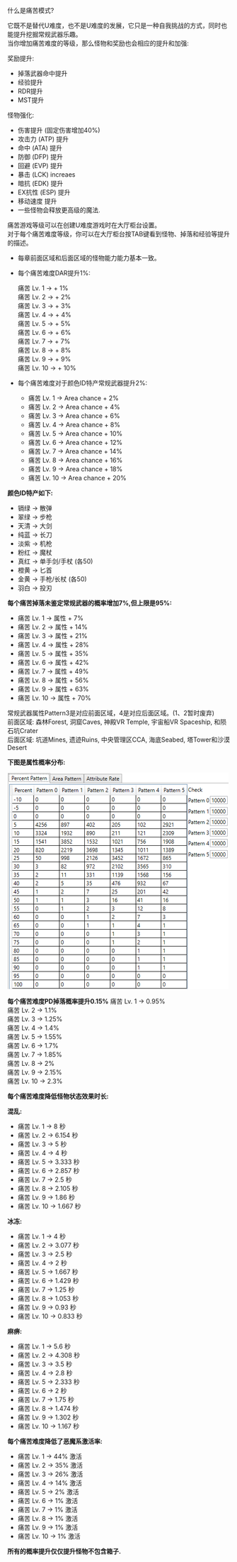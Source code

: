 什么是痛苦模式?

 它既不是替代U难度，也不是U难度的发展，它只是一种自我挑战的方式，同时也能提升挖掘常规武器乐趣。  
 当你增加痛苦难度的等级，那么怪物和奖励也会相应的提升和加强:

奖励提升:

* 掉落武器命中提升  
* 经验提升  
* RDR提升  
* MST提升

怪物强化:
  
* 伤害提升 (固定伤害增加40%)  
* 攻击力 (ATP) 提升  
* 命中 (ATA) 提升  
* 防御 (DFP) 提升  
* 回避 (EVP) 提升  
* 暴击 (LCK) increaes  
* 暗抗 (EDK) 提升  
* EX抗性 (ESP) 提升  
* 移动速度 提升  
* 一些怪物会释放更高级的魔法.  

痛苦游戏等级可以在创建U难度游戏时在大厅柜台设置。  
对于每个痛苦难度等级，你可以在大厅柜台按TAB键看到怪物、掉落和经验等提升的描述。
- 每章前面区域和后面区域的怪物能力能力基本一致。

- 每个痛苦难度DAR提升1%:

    痛苦 Lv. 1 -> + 1%  
    痛苦 Lv. 2 -> + 2%  
    痛苦 Lv. 3 -> + 3%  
    痛苦 Lv. 4 -> + 4%  
    痛苦 Lv. 5 -> + 5%  
    痛苦 Lv. 6 -> + 6%  
    痛苦 Lv. 7 -> + 7%  
    痛苦 Lv. 8 -> + 8%  
    痛苦 Lv. 9 -> + 9%  
    痛苦 Lv. 10 -> + 10%  

- 每个痛苦难度对于颜色ID特产常规武器提升2%:

    * 痛苦 Lv. 1 -> Area chance + 2%  
    * 痛苦 Lv. 2 -> Area chance + 4%  
    * 痛苦 Lv. 3 -> Area chance + 6%  
    * 痛苦 Lv. 4 -> Area chance + 8%  
    * 痛苦 Lv. 5 -> Area chance + 10%  
    * 痛苦 Lv. 6 -> Area chance + 12%  
    * 痛苦 Lv. 7 -> Area chance + 14%  
    * 痛苦 Lv. 8 -> Area chance + 16%  
    * 痛苦 Lv. 9 -> Area chance + 18%  
    * 痛苦 Lv. 10 -> Area chance + 20%  

**颜色ID特产如下:**

* 镉绿 -> 散弹  
* 翠绿 -> 步枪  
* 天清 -> 大剑  
* 纯蓝 -> 长刀  
* 淡紫 -> 机枪  
* 粉红 -> 魔杖  
* 真红 -> 单手剑/手杖 (各50)  
* 橙黄 -> 匕首  
* 金黄 -> 手枪/长杖 (各50)  
* 羽白 -> 投刃  

**每个痛苦掉落未鉴定常规武器的概率增加7%,但上限是95%:**

* 痛苦 Lv. 1 -> 属性 + 7%  
* 痛苦 Lv. 2 -> 属性 + 14%  
* 痛苦 Lv. 3 -> 属性 + 21%  
* 痛苦 Lv. 4 -> 属性 + 28%  
* 痛苦 Lv. 5 -> 属性 + 35%  
* 痛苦 Lv. 6 -> 属性 + 42%  
* 痛苦 Lv. 7 -> 属性 + 49%  
* 痛苦 Lv. 8 -> 属性 + 56%  
* 痛苦 Lv. 9 -> 属性 + 63%  
* 痛苦 Lv. 10 -> 属性 + 70%  

常规武器属性Pattern3是对应前面区域，4是对应后面区域。(1、2暂时废弃)  
前面区域: 森林Forest, 洞窟Caves, 神殿VR Temple, 宇宙船VR Spaceship, 和陨石坑Crater  
后面区域: 坑道Mines, 遗迹Ruins, 中央管理区CCA, 海底Seabed, 塔Tower和沙漠Desert

**下图是属性概率分布:**

![compat](./static/img/percent_patterns.jpg)

**每个痛苦难度PD掉落概率提升0.15%**
痛苦 Lv. 1 -> 0.95%  
痛苦 Lv. 2 -> 1.1%  
痛苦 Lv. 3 -> 1.25%  
痛苦 Lv. 4 -> 1.4%  
痛苦 Lv. 5 -> 1.55%  
痛苦 Lv. 6 -> 1.7%  
痛苦 Lv. 7 -> 1.85%  
痛苦 Lv. 8 -> 2%  
痛苦 Lv. 9 -> 2.15%  
痛苦 Lv. 10 -> 2.3%  

**每个痛苦难度降低怪物状态效果时长:**

**混乱:**

* 痛苦 Lv. 1 -> 8 秒  
* 痛苦 Lv. 2 -> 6.154 秒  
* 痛苦 Lv. 3 -> 5 秒  
* 痛苦 Lv. 4 -> 4 秒  
* 痛苦 Lv. 5 -> 3.333 秒  
* 痛苦 Lv. 6 -> 2.857 秒  
* 痛苦 Lv. 7 -> 2.5 秒  
* 痛苦 Lv. 8 -> 2.105 秒  
* 痛苦 Lv. 9 -> 1.86 秒  
* 痛苦 Lv. 10 -> 1.667 秒  

**冰冻:**

* 痛苦 Lv. 1 -> 4 秒  
* 痛苦 Lv. 2 -> 3.077 秒  
* 痛苦 Lv. 3 -> 2.5 秒  
* 痛苦 Lv. 4 -> 2 秒  
* 痛苦 Lv. 5 -> 1.667 秒  
* 痛苦 Lv. 6 -> 1.429 秒
* 痛苦 Lv. 7 -> 1.25 秒  
* 痛苦 Lv. 8 -> 1.053 秒  
* 痛苦 Lv. 9 -> 0.93 秒  
* 痛苦 Lv. 10 -> 0.833 秒  

**麻痹:**

* 痛苦 Lv. 1 -> 5.6 秒  
* 痛苦 Lv. 2 -> 4.308 秒  
* 痛苦 Lv. 3 -> 3.5 秒  
* 痛苦 Lv. 4 -> 2.8 秒  
* 痛苦 Lv. 5 -> 2.333 秒  
* 痛苦 Lv. 6 -> 2 秒  
* 痛苦 Lv. 7 -> 1.75 秒  
* 痛苦 Lv. 8 -> 1.474 秒  
* 痛苦 Lv. 9 -> 1.302 秒  
* 痛苦 Lv. 10 -> 1.167 秒  

**每个痛苦难度降低了恶魔系激活率:**

* 痛苦 Lv. 1 -> 44% 激活  
* 痛苦 Lv. 2 -> 35% 激活  
* 痛苦 Lv. 3 -> 26% 激活  
* 痛苦 Lv. 4 -> 14% 激活  
* 痛苦 Lv. 5 -> 2% 激活  
* 痛苦 Lv. 6 -> 1% 激活  
* 痛苦 Lv. 7 -> 1% 激活  
* 痛苦 Lv. 8 -> 1% 激活  
* 痛苦 Lv. 9 -> 1% 激活  
* 痛苦 Lv. 10 -> 1% 激活  

**所有的概率提升仅仅提升怪物不包含箱子.**